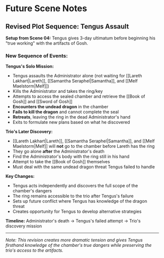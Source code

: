 # Future Scene Notes

## Revised Plot Sequence: Tengus Assault

**Setup from Scene 04:** Tengus gives 3-day ultimatum before beginning his "true working" with the artifacts of Gosh.

### New Sequence of Events:

**Tengus's Solo Mission:**
- Tengus assaults the Administrator alone (not waiting for [[Lareth Lakhart|Lareth]], [[Samantha Seraphel|Samantha]], and [[Melf Maelstorm|Melf]])
- Kills the Administrator and takes the ring/key
- Attempts to access the sealed chamber and retrieve the [[Book of Gosh]] and [[Sword of Gosh]]
- **Encounters the undead dragon** in the chamber
- **Fails to kill the dragon** and cannot complete the seal
- **Retreats**, leaving the ring in the dead Administrator's hand
- Exits to formulate new plans based on what he discovered

**Trio's Later Discovery:**
- [[Lareth Lakhart|Lareth]], [[Samantha Seraphel|Samantha]], and [[Melf Maelstorm|Melf]] will **not** go to the chamber before Lareth has the ring
- They go alone **after** the Administrator's death
- Find the Administrator's body with the ring still in his hand
- Attempt to take the [[Book of Gosh]] themselves
- Must deal with the same undead dragon threat Tengus failed to handle

**Key Changes:**
- Tengus acts independently and discovers the full scope of the chamber's dangers
- The ring remains accessible to the trio after Tengus's failure
- Sets up future conflict where Tengus has knowledge of the dragon threat
- Creates opportunity for Tengus to develop alternative strategies

**Timeline:** Administrator's death → Tengus's failed attempt → Trio's discovery mission

---

*Note: This revision creates more dramatic tension and gives Tengus firsthand knowledge of the chamber's true dangers while preserving the trio's access to the artifacts.*
